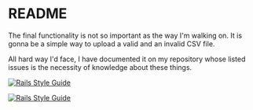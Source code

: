 # README

The final functionality is not so important as the way I'm walking on.
It is gonna be a simple way to upload a valid and an invalid CSV file.

All hard way I'd face, I have documented it on my repository whose listed issues is the necessity of knowledge about these things.

[![Rails Style Guide](https://img.shields.io/badge/code_style-rubocop-brightgreen.svg)](https://github.com/rubocop/rubocop-rails)

[![Rails Style Guide](https://img.shields.io/badge/code_style-community-brightgreen.svg)](https://rails.rubystyle.guide)
